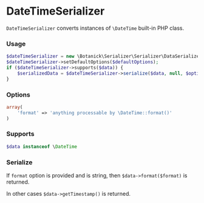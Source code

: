 # DateTimeSerializer

`DateTimeSerializer` converts instances of `\DateTime` built-in PHP class.

### Usage

```php
$dateTimeSerializer = new \Botanick\Serializer\Serializer\DataSerializer\DateTimeSerializer();
$dateTimeSerializer->setDefaultOptions($defaultOptions);
if ($dateTimeSerializer->supports($data)) {
    $serializedData = $dateTimeSerializer->serialize($data, null, $options);
}
```

### Options

```php
array(
    'format' => 'anything processable by \DateTime::format()'
)
```

### Supports

```php
$data instanceof \DateTime
```

### Serialize

If `format` option is provided and is string, then `$data->format($format)` is returned.

In other cases `$data->getTimestamp()` is returned.